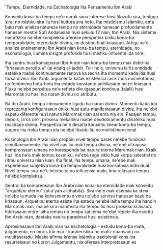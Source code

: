 'Tempu, Eternidade, no Eschatologia iha Pensamentu Ibn Arabi

Konseitu kona-ba tempu ne'e naruk simu interese hosi filozofu sira, teologu sira, no místiku sira liu hosi kultura sira hotu. Iha misticismu Islámiku, ema balu mak analiza natureza tempu no eternidade hanesan profundamente hanesan mestre Sufi Andalusian husi sékulu 12 nian, Ibn Arabi. Nia sistema metafiziku ne'ebé kompleksu oferese perspetiva úniku kona-ba temporalidade, eternidade divina, no destinu finál kriasaun. Artigu ne'e analiza ensinamentu Ibn Arabi nian kona-ba tempu, eternidade, no eschatologia, ilumina insight profunda husi místiku influente ida ne'e.

Iha sentru husi konsepsaun Ibn Arabi nian kona-ba tempu mak doktrina "kriasaun perpétua" (al-khalq al-jadid). Tuir ne'e, universu la'ós entidade estátika maibé kontinuamente renova ka recria iha momentu kada ida husi forsa divina. Ibn Arabi argumenta katak ezisténsia rasik mós momentanea, no fenómenu hotu-hotu iha estadu konstante anihilasaun no re-kriasaun. Fluxu ne'ebé perpétua ne'e refleta divulgasaun kontinua (tajalli) husi Maromak liu husi nia naran divinu no atributu.

Ba Ibn Arabi, tempu intimamente ligadu ba naran divinu. Momentu kada ida reprezenta konfigurasaun úniku husi autu-manifestasaun divina, iha ne'ebé aspetu diferente husi natura Maromak nian sai ema nia oin. Pasajen tempu, depois, la'ós de'it prosesu mekaniku maibé desdobramentu dinámiku husi realidade divina. Perspetiva ne'e desafia konseitu linear kona-ba tempu, sugere iha troka tempu ida ne'ebé líkuidu liu no multidimensional.

Kosmologia Ibn Arabi nian propoin nível tempu barak ne'ebé funsiona simultaneamente. Iha nível aas liu mak tempu divina, ne'ebé ultrapasa komprensaun umana no koresponde ba natura eterna Maromak nian. Kraik husi ida ne'e mak tempu kosmiku, ne'ebé rege siklu husi korpu selestial no ritmu universu nian luan. Iha finál, iha tempu umana, ne'ebé mak esperiénsia subjetiva kona-ba temporalidade husi konsiénsia individuál. Nível tempu sira-ne'e interseita no influénsia malu, kria relasaun tempu ne'ebé kompleksu.

Sentral ba komprensaun Ibn Arabi nian kona-ba eternidade mak konseitu "arquétipu eternu" (al-a'yan al-thabita). Sira-ne'e mak esénsia ka ideia ne'ebé la muda iha koñesimentu divinu ne'ebé servisu hanesan baze ba kriasaun. Arquétipu eterna eziste iha estadu ne'ebé laiha tempu iha hanoin Maromak nian, maibé sira manifesta iha tempu liu husi prosesu kriasaun. Interasaun entre laiha tempu no tempu sai tema ne'ebé repete iha escritu Ibn Arabi nian, destaka natura paradoxal husi ezisténsia.

Aprosimasaun Ibn Arabi nian ba eschatologia - estudu kona-ba mate, julgamentu, no moris tuir mai - karaterístiku ho matiz nuansadu no multifasetadu. Maske afirma krensa Islámiku tradisionál kona-ba resurreisaun no Loron Julgamentu, nia oferese interpretasaun es